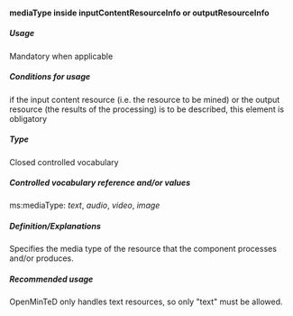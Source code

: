 #### mediaType inside inputContentResourceInfo or outputResourceInfo
##### Usage
Mandatory when applicable
##### Conditions for usage
if the input content resource (i.e. the resource to be mined) or the output resource (the results of the processing) is to be described, this element is obligatory
##### Type
Closed controlled vocabulary
##### Controlled vocabulary reference and/or values
ms:mediaType: _text_, _audio_, _video_, _image_
##### Definition/Explanations
Specifies the media type of the resource that the component processes and/or produces.
##### Recommended usage
OpenMinTeD only handles text resources, so only "text" must be allowed.
